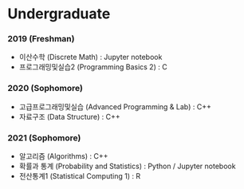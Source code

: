 # Undergraduate

### 2019 (Freshman)
* 이산수학 (Discrete Math) : Jupyter notebook
* 프로그래밍및실습2 (Programming Basics 2) : C 

### 2020 (Sophomore)
* 고급프로그래밍및실습 (Advanced Programming & Lab) : C++
* 자료구조 (Data Structure) : C++ 

### 2021 (Sophomore)
* 알고리즘 (Algorithms) : C++
* 확률과 통계 (Probability and Statistics) : Python / Jupyter notebook
* 전산통계1 (Statistical Computing 1) : R

